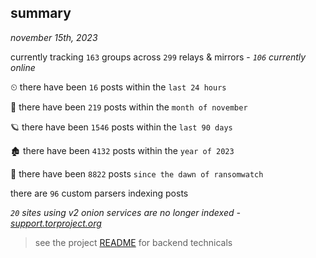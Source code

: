 
## summary
_november 15th, 2023_

currently tracking `163` groups across `299` relays & mirrors - _`106` currently online_

⏲ there have been `16` posts within the `last 24 hours`

🦈 there have been `219` posts within the `month of november`

🪐 there have been `1546` posts within the `last 90 days`

🏚 there have been `4132` posts within the `year of 2023`

🦕 there have been `8822` posts `since the dawn of ransomwatch`

there are `96` custom parsers indexing posts

_`20` sites using v2 onion services are no longer indexed - [support.torproject.org](https://support.torproject.org/onionservices/v2-deprecation/)_

> see the project [README](https://github.com/joshhighet/ransomwatch#ransomwatch--) for backend technicals
